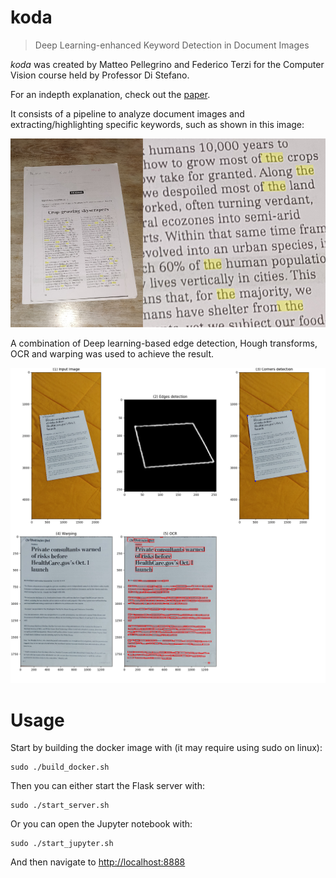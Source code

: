 # koda
> Deep Learning-enhanced Keyword Detection in Document Images

*koda* was created by Matteo Pellegrino and Federico Terzi for the
Computer Vision course held by Professor Di Stefano.

For an indepth explanation, check out the [paper](/paper/paper.pdf).

It consists of a pipeline to analyze document images and extracting/highlighting
specific keywords, such as shown in this image:

![koda example](/paper/images/result.png)

A combination of Deep learning-based edge detection, Hough transforms, OCR and
warping was used to achieve the result.

![koda pipeline](/paper/images/ipt.png)


# Usage

Start by building the docker image with (it may require using sudo on linux):

```
sudo ./build_docker.sh
```

Then you can either start the Flask server with:

```
sudo ./start_server.sh
```

Or you can open the Jupyter notebook with:

```
sudo ./start_jupyter.sh
```

And then navigate to [http://localhost:8888](http://localhost:8888)
